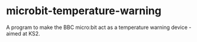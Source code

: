 # microbit-temperature-warning
A program to make the BBC micro:bit act as a temperature warning device - aimed at KS2.
